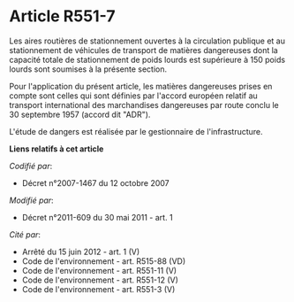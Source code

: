 # Article R551-7

Les aires routières de stationnement ouvertes à la circulation publique et au stationnement de véhicules de transport de
matières dangereuses dont la capacité totale de stationnement de poids lourds est supérieure à 150 poids lourds sont soumises
à la présente section.

Pour l'application du présent article, les matières dangereuses prises en compte sont celles qui sont définies par l'accord
européen relatif au transport international des marchandises dangereuses par route conclu le 30 septembre 1957 (accord dit
"ADR").

L'étude de dangers est réalisée par le gestionnaire de l'infrastructure.

**Liens relatifs à cet article**

_Codifié par_:

  - Décret n°2007-1467 du 12 octobre 2007

_Modifié par_:

  - Décret n°2011-609 du 30 mai 2011 - art. 1

_Cité par_:

  - Arrêté du 15 juin 2012 - art. 1 (V)
  - Code de l'environnement - art. R515-88 (VD)
  - Code de l'environnement - art. R551-11 (V)
  - Code de l'environnement - art. R551-12 (V)
  - Code de l'environnement - art. R551-3 (V)
